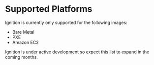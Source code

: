 # Supported Platforms #

Ignition is currently only supported for the following images:

- Bare Metal
- PXE
- Amazon EC2

Ignition is under active development so expect this list to expand in the
coming months.
